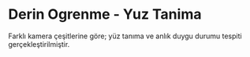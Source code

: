 # Derin Ogrenme - Yuz Tanima
Farklı kamera çeşitlerine göre; yüz tanıma ve anlık duygu durumu tespiti gerçekleştirilmiştir.
